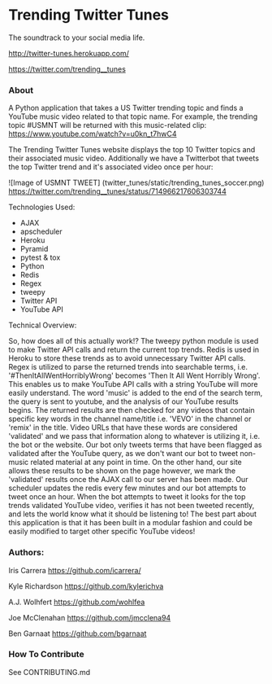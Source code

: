 # Trending Twitter Tunes

The soundtrack to your social media life.

http://twitter-tunes.herokuapp.com/

https://twitter.com/trending__tunes

### About
A Python application that takes a US Twitter trending topic and finds a YouTube music video related to that topic name.
For example, the trending topic #USMNT will be returned with this music-related clip: https://www.youtube.com/watch?v=u0kn_t7hwC4

The Trending Twitter Tunes website displays the top 10 Twitter topics and their associated music video.
Additionally we have a Twitterbot that tweets the top Twitter trend and it's associated video once per hour:

![Image of USMNT TWEET]
(twitter_tunes/static/trending_tunes_soccer.png)
https://twitter.com/trending__tunes/status/714966217606303744


Technologies Used:

* AJAX
* apscheduler
* Heroku
* Pyramid
* pytest & tox
* Python
* Redis
* Regex
* tweepy
* Twitter API
* YouTube API


Technical Overview:

So, how does all of this actually work!?  The tweepy python module is used to make Twitter API calls and return the current top trends.  Redis is used in Heroku to store these trends as to avoid unnecessary Twitter API calls.  Regex is utilized to parse the returned trends into searchable terms, i.e. '#ThenItAllWentHorriblyWrong' becomes 'Then It All Went Horribly Wrong'. This enables us to make YouTube API calls with a string YouTube will more easily understand.  The word 'music' is added to the end of the search term, the query is sent to youtube, and the analysis of our YouTube results begins.  The returned results are then checked for any videos that contain specific key words in the channel name/title i.e. 'VEVO' in the channel or 'remix' in the title.  Video URLs that have these words are considered 'validated' and we pass that information along to whatever is utilizing it, i.e. the bot or the website.  Our bot only tweets terms that have been flagged as validated after the YouTube query, as we don't want our bot to tweet non-music related material at any point in time.  On the other hand, our site allows these results to be shown on the page however, we mark the 'validated' results once the AJAX call to our server has been made.
Our scheduler updates the redis every few minutes and our bot attempts to tweet once an hour.  When the bot attempts to tweet it looks for the top trends validated YouTube video, verifies it has not been tweeted recently, and lets the world know what it should be listening to!  The best part about this application is that it has been built in a modular fashion and could be easily modified to target other specific YouTube videos!

### Authors:
Iris Carrera https://github.com/icarrera/

Kyle Richardson https://github.com/kylerichva

A.J. Wolhfert https://github.com/wohlfea

Joe McClenahan https://github.com/jmcclena94

Ben Garnaat https://github.com/bgarnaat




### How To Contribute
See CONTRIBUTING.md
